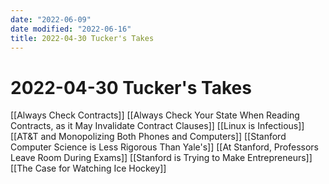 ```yaml
---
date: "2022-06-09"
date modified: "2022-06-16"
title: 2022-04-30 Tucker's Takes
---
```


# 2022-04-30 Tucker's Takes
[[Always Check Contracts]]
[[Always Check Your State When Reading Contracts, as it May Invalidate Contract Clauses]]
[[Linux is Infectious]]
[[AT&T and Monopolizing Both Phones and Computers]]
[[Stanford Computer Science is Less Rigorous Than Yale's]]
[[At Stanford, Professors Leave Room During Exams]]
[[Stanford is Trying to Make Entrepreneurs]]
[[The Case for Watching Ice Hockey]]
